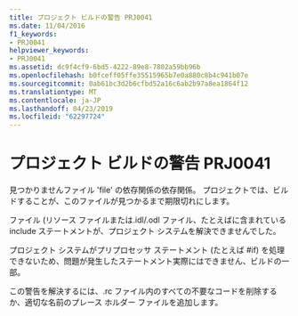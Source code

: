 ```yaml
---
title: プロジェクト ビルドの警告 PRJ0041
ms.date: 11/04/2016
f1_keywords:
- PRJ0041
helpviewer_keywords:
- PRJ0041
ms.assetid: dc9f4cf9-6bd5-4222-89e8-7802a59bb96b
ms.openlocfilehash: b0fceff05ffe35515965b7e0a880c8b4c941b07e
ms.sourcegitcommit: 0ab61bc3d2b6cfbd52a16c6ab2b97a8ea1864f12
ms.translationtype: MT
ms.contentlocale: ja-JP
ms.lasthandoff: 04/23/2019
ms.locfileid: "62297724"
---
```

# <a name="project-build-warning-prj0041"></a>プロジェクト ビルドの警告 PRJ0041

見つかりませんファイル 'file' の依存関係の依存関係。 プロジェクトでは、ビルドすることが、このファイルが見つかるまで期限切れにします。

ファイル (リソース ファイルまたは.idl/.odl ファイル、たとえばに含まれている include ステートメントが、プロジェクト システムを解決できませんでした。

プロジェクト システムがプリプロセッサ ステートメント (たとえば #if) を処理できないため、問題が発生したステートメント実際にはできません、ビルドの一部。

この警告を解決するには、.rc ファイル内のすべての不要なコードを削除するか、適切な名前のプレース ホルダー ファイルを追加します。